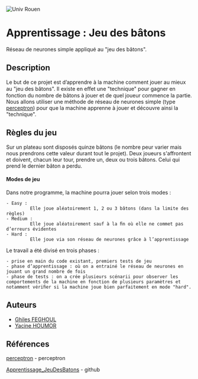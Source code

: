 ![Univ Rouen](https://s-media-cache-ak0.pinimg.com/originals/e8/39/3e/e8393e57f4a0e26cab93e22608d40b94.png)
# Apprentissage : Jeu des bâtons
Réseau de neurones simple appliqué au "jeu des bâtons".
## Description
Le but de ce projet est d’apprendre à la machine comment jouer au mieux au "jeu des bâtons".
Il existe en eﬀet une "technique" pour gagner en fonction du nombre de bâtons à jouer et de quel joueur commence la partie.
Nous allons utiliser une méthode de réseau de neurones simple (type [perceptron]) pour que la machine apprenne à jouer et découvre ainsi la "technique".

## Règles du jeu
Sur un plateau sont disposés quinze bâtons (le nombre peur varier mais nous prendrons cette valeur durant tout le projet). Deux joueurs s'affrontent et doivent, chacun leur tour, prendre un, deux ou trois bâtons. Celui qui prend le dernier bâton a perdu.

#### Modes de jeu
Dans notre programme, la machine pourra jouer selon trois modes :
   
    - Easy : 
             Elle joue aléatoirement 1, 2 ou 3 bâtons (dans la limite des règles)
    - Medium : 
             Elle joue aléatoirement sauf à la ﬁn où elle ne commet pas d’erreurs évidentes
    - Hard : 
             Elle joue via son réseau de neurones grâce à l’apprentissage

Le travail a été divisé en trois phases :
    
    - prise en main du code existant, premiers tests de jeu
    - phase d’apprentissage : où on a entrainé le réseau de neurones en jouant un grand nombre de fois
    - phase de tests : on a crée plusieurs scénarii pour observer les comportements de la machine en fonction de plusieurs paramètres et notamment vériﬁer si la machine joue bien parfaitement en mode "hard".

## Auteurs

* [Ghiles FEGHOUL](mailto:ghiles.feghoul@gmail.com)
* [Yacine HOUMOR](mailto:yacine.houmor@gmail.com)

## Références
[perceptron] - perceptron

[Apprentissage_JeuDesBatons] - github

[perceptron]: <https://fr.wikipedia.org/wiki/Perceptron> 
[Apprentissage_JeuDesBatons]: <https://github.com/QuentinBrodier/Apprentissage_JeuDesBatons>